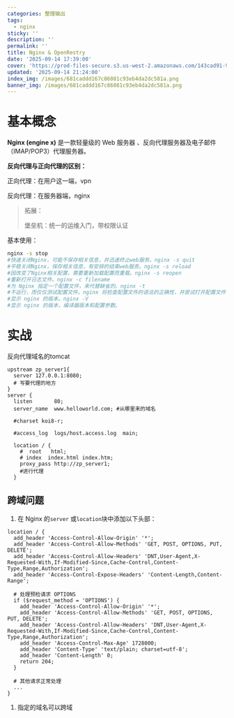 ```yaml
---
categories: 整理输出
tags:
  - nginx
sticky: ''
description: ''
permalink: ''
title: Nginx & OpenRestry
date: '2025-09-14 17:39:00'
cover: 'https://prod-files-secure.s3.us-west-2.amazonaws.com/143cad91-961b-48b0-82dc-78fbb6eb5abe/b5169eb9-ccc9-44c2-9041-4163c757fcfc/90406427_p0.png?X-Amz-Algorithm=AWS4-HMAC-SHA256&X-Amz-Content-Sha256=UNSIGNED-PAYLOAD&X-Amz-Credential=ASIAZI2LB466SQBYYAUJ%2F20250915%2Fus-west-2%2Fs3%2Faws4_request&X-Amz-Date=20250915T090019Z&X-Amz-Expires=3600&X-Amz-Security-Token=IQoJb3JpZ2luX2VjEPj%2F%2F%2F%2F%2F%2F%2F%2F%2F%2FwEaCXVzLXdlc3QtMiJGMEQCIDz05JrteQzegC%2BUErK4rMSRdDg4ZAmBnpYiH3xMIA83AiAbgwjhhcnnCk%2Bh1%2FOrC06LKYeBHsNpIOGmU8F4QwjsrSr%2FAwhxEAAaDDYzNzQyMzE4MzgwNSIMqn1cPql3IDM%2FjiAfKtwDFNhv5R8y54JqkoyjCd8woluhauSafSVrtzFVc5iGV9hP7bQ2Dlz7huPSa0aSaZ9wsvHM3ybGqzDhKrgNmOmvQHzm68LYaAVRq4B%2BqQS8jjNwwhQPudH1WNOya0rrhQMfW%2FLYvhW14dJUzSC09GCFdFJ4RpGO3q43NjLsFB01b02i%2FIXG3dYj1NM6%2BgPKp%2Fe0Dm%2Bmi0kUiNRdopDFmKysLjrUn1U2DDWxmf88XVE%2Ft6%2F8BGgaJdSo4lFOrWWbjfl5MvCQyxj9wqAb6g8v1k1sHgagldSE2YlnkQEpGUrSLfutwgub7NSa2l3Rzf04R1pfjEHHGA0TeW7%2B53irkoscbN4R8ryxgX3%2FpuRsEThl0uxP02kmxGTfUnjNludMbY%2B84Uqe6UZ64nisWxwkoGBWXdiy8kecfKLzym5KI%2Bf9NR6P6WZZJCPwfXqdYG3vCSzAgpyj7d9CQa0j5ZfzrRRbQV%2BEubVgO77THg3vLQcodrp86%2Fdh5n0cBa59lmEUQOhHzhSdEqwB6y70UnsiQ1Dljfwj6W%2F%2FKVKivOyt0BgAJDMBHBa9AnZmfmqhp3YWd%2BGGRtw6q5gA2wXtCQgOMBaLPPemcfKRqqCrZO5MWqpzot6s2hdTU5yFRuO2Ixgw7pOfxgY6pgGPn9p7MEkNZ6C8WKs%2BeU%2FOBRhuU16MSgIDWfAE9er%2B3iH9KQSIyIAsnpfsdi5%2BDcYA8XitTgV%2BfV%2B5DEykffk5DR%2BHqiED9LSpmJeg90mnfaYQNow%2BPCYL5plu1c745eQ3gAyN%2F0aE6mYxe5jikoS62lHoQ2Og9sbXg%2F98e9E0DXlm%2BFrxQOSesw05nq2Ns2SPy7ycmq7A7SfrwRjsuaz%2B5IDd%2Ft2e&X-Amz-Signature=7d78b8bdb4de9dd4b8794c9d784b129774efd8b3c46d548fdd065408eb3b1e48&X-Amz-SignedHeaders=host&x-amz-checksum-mode=ENABLED&x-id=GetObject'
updated: '2025-09-14 21:24:00'
index_img: /images/681caddd167c86081c93eb4da2dc581a.png
banner_img: /images/681caddd167c86081c93eb4da2dc581a.png
---
```


# 基本概念


**Nginx (engine x)** 是一款轻量级的 Web 服务器 、反向代理服务器及电子邮件（IMAP/POP3）代理服务器。


**反向代理与正向代理的区别：**


正向代理：在用户这一端，vpn


反向代理：在服务器端，nginx

> 拓展：
>
> 堡垒机：统一的运维入门，带权限认证
>
>

基本使用：


```bash
nginx -s stop
#快速关闭Nginx，可能不保存相关信息，并迅速终止web服务。nginx -s quit
#平稳关闭Nginx，保存相关信息，有安排的结束web服务。nginx -s reload
#因改变了Nginx相关配置，需要重新加载配置而重载。nginx -s reopen
#重新打开日志文件。nginx -c filename
#为 Nginx 指定一个配置文件，来代替缺省的。nginx -t
#不运行，而仅仅测试配置文件。nginx 将检查配置文件的语法的正确性，并尝试打开配置文件中所引用到的文件。nginx -v
#显示 nginx 的版本。nginx -V
#显示 nginx 的版本，编译器版本和配置参数。
```


# 实战


反向代理域名的tomcat


```plain text
upstream zp_server1{
  server 127.0.0.1:8080;
  # 写要代理的地方
}
server {
  listen       80;
  server_name  www.helloworld.com; #从哪里来的域名

  #charset koi8-r;

  #access_log  logs/host.access.log  main;

  location / {
    #  root   html;
    # index  index.html index.htm;
    proxy_pass http://zp_server1;
    #进行代理
  }
```


## 跨域问题

1. 在 Nginx 的`server` 或`location`块中添加以下头部：

```plain text
location / {
  add_header 'Access-Control-Allow-Origin' '*';
  add_header 'Access-Control-Allow-Methods' 'GET, POST, OPTIONS, PUT, DELETE';
  add_header 'Access-Control-Allow-Headers' 'DNT,User-Agent,X-Requested-With,If-Modified-Since,Cache-Control,Content-Type,Range,Authorization';
  add_header 'Access-Control-Expose-Headers' 'Content-Length,Content-Range';

  # 处理预检请求 OPTIONS
  if ($request_method = 'OPTIONS') {
    add_header 'Access-Control-Allow-Origin' '*';
    add_header 'Access-Control-Allow-Methods' 'GET, POST, OPTIONS, PUT, DELETE';
    add_header 'Access-Control-Allow-Headers' 'DNT,User-Agent,X-Requested-With,If-Modified-Since,Cache-Control,Content-Type,Range,Authorization';
    add_header 'Access-Control-Max-Age' 1728000;
    add_header 'Content-Type' 'text/plain; charset=utf-8';
    add_header 'Content-Length' 0;
    return 204;
  }

  # 其他请求正常处理
  ...
}
```

1. 指定的域名可以跨域
